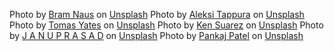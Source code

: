 
Photo by [Bram Naus](https://unsplash.com/photos/OAjlIdZl0G8) on [Unsplash](https://unsplash.com/)
Photo by [Aleksi Tappura](https://unsplash.com/photos/PjH_BkzjxTA) on [Unsplash](https://unsplash.com/)
Photo by [Tomas Yates](https://unsplash.com/photos/TQHDStvFi60) on [Unsplash](https://unsplash.com/)
Photo by [Ken Suarez](https://unsplash.com/photos/dqRdtm2spBk) on [Unsplash](https://unsplash.com/)
Photo by [J A N U P R A S A D](https://unsplash.com/photos/gVMQz1NYvTM) on [Unsplash](https://unsplash.com/)
Photo by [Pankaj Patel](https://unsplash.com/photos/AokNDjneDd8) on [Unsplash](https://unsplash.com/)
